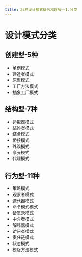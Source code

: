 ```yaml
---
title: 23种设计模式备忘和理解——1.分类
---
```


# 设计模式分类


## 创建型-5种
* 单例模式
* 建造者模式
* 原型模式
* 工厂方法模式
* 抽象工厂模式
## 结构型-7种
* 适配器模式
* 装饰者模式
* 结合模式
* 桥接模式
* 外观模式
* 享元模式
* 代理模式
## 行为型-11种
* 策略模式
* 观察者模式
* 迭代器模式
* 命令模式模式
* 备忘录模式
* 中介者模式
* 解释器模式
* 访问者模式
* 责任链模式
* 状态模式
* 模板方法模式

